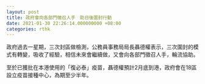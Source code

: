 ```yaml
---
layout: post
title: 政府會向各部門徵召人手　助日後圍封行動
date: 2021-01-30 22:26:14.000000000 +08:00
categories: rthk
---
```


政府過去一星期，三次封區做檢測，公務員事務局局長聶德權表示，三次圍封的模式有轉變，吸收了經驗，相信未來會繼續做，又會向各部門徵召人手，輪流協助。

至於已獲批在本港使用的「復必泰」疫苗，聶德權預計2月底到港，政府會在18區設立疫苗接種中心，為期至少半年。
